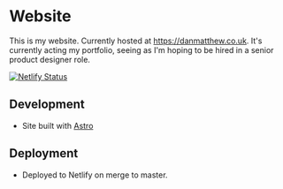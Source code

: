 # Website

This is my website. Currently hosted at https://danmatthew.co.uk. It's currently acting my portfolio, seeing as I'm hoping to be hired in a senior product designer role.

[![Netlify Status](https://api.netlify.com/api/v1/badges/6c938b90-2890-4058-a47c-16291a87aaed/deploy-status)](https://app.netlify.com/sites/danmatthew/deploys)


## Development
- Site built with [Astro](https://astro.build/)

## Deployment
- Deployed to Netlify on merge to master.
